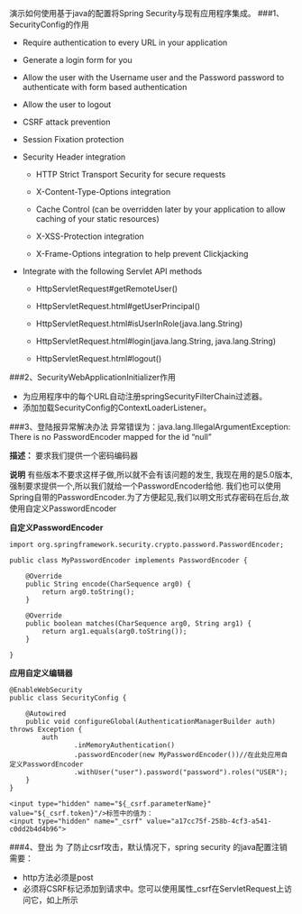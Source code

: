 演示如何使用基于java的配置将Spring Security与现有应用程序集成。
###1、SecurityConfig的作用
   - Require authentication to every URL in your application

   - Generate a login form for you

   - Allow the user with the Username user and the Password password to authenticate with form based authentication

   - Allow the user to logout

   - CSRF attack prevention

   - Session Fixation protection

   - Security Header integration

        - HTTP Strict Transport Security for secure requests

        - X-Content-Type-Options integration

        - Cache Control (can be overridden later by your application to allow caching of your static resources)

        - X-XSS-Protection integration

        - X-Frame-Options integration to help prevent Clickjacking

   - Integrate with the following Servlet API methods

        - HttpServletRequest#getRemoteUser()

        - HttpServletRequest.html#getUserPrincipal()

        - HttpServletRequest.html#isUserInRole(java.lang.String)

        - HttpServletRequest.html#login(java.lang.String, java.lang.String)

        - HttpServletRequest.html#logout()

###2、SecurityWebApplicationInitializer作用
- 为应用程序中的每个URL自动注册springSecurityFilterChain过滤器。
- 添加加载SecurityConfig的ContextLoaderListener。

###3、登陆报异常解决办法
异常错误为：java.lang.IllegalArgumentException: There is no PasswordEncoder mapped for the id “null”

**描述：**
要求我们提供一个密码编码器

**说明** 
有些版本不要求这样子做,所以就不会有该问题的发生,
我现在用的是5.0版本,强制要求提供一个,所以我们就给一个PasswordEncoder给他.
我们也可以使用Spring自带的PasswordEncoder.为了方便起见,我们以明文形式存密码在后台,故使用自定义PasswordEncoder

**自定义PasswordEncoder**
```
import org.springframework.security.crypto.password.PasswordEncoder;

public class MyPasswordEncoder implements PasswordEncoder {

    @Override
    public String encode(CharSequence arg0) {
        return arg0.toString();
    }

    @Override
    public boolean matches(CharSequence arg0, String arg1) {
        return arg1.equals(arg0.toString());
    }

}
```
**应用自定义编辑器**
```
@EnableWebSecurity
public class SecurityConfig {

    @Autowired
    public void configureGlobal(AuthenticationManagerBuilder auth) throws Exception {
        auth
                .inMemoryAuthentication()
                .passwordEncoder(new MyPasswordEncoder())//在此处应用自定义PasswordEncoder
                .withUser("user").password("password").roles("USER");
    }
}
```
```
<input type="hidden" name="${_csrf.parameterName}" value="${_csrf.token}"/>标签中的值为：
<input type="hidden" name="_csrf" value="a17cc75f-258b-4cf3-a541-c0dd2b4d4b96">
```

###4、登出 
为
了防止csrf攻击，默认情况下，spring security 的java配置注销需要：
- http方法必须是post
- 必须将CSRF标记添加到请求中。您可以使用属性_csrf在ServletRequest上访问它，如上所示